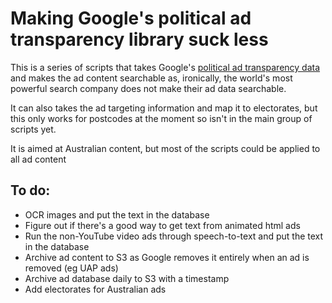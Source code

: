 # Making Google's political ad transparency library suck less

This is a series of scripts that takes Google's [political ad transparency data](https://transparencyreport.google.com/political-ads/home?hl=en) and makes the ad content searchable as, ironically, the world's most powerful search company does not make their ad data searchable.

It can also takes the ad targeting information and map it to electorates, but this only works for postcodes at the moment so isn't in the main group of scripts yet.

It is aimed at Australian content, but most of the scripts could be applied to all ad content

## To do:

- OCR images and put the text in the database
- Figure out if there's a good way to get text from animated html ads
- Run the non-YouTube video ads through speech-to-text and put the text in the database
- Archive ad content to S3 as Google removes it entirely when an ad is removed (eg UAP ads)
- Archive ad database daily to S3 with a timestamp
- Add electorates for Australian ads



